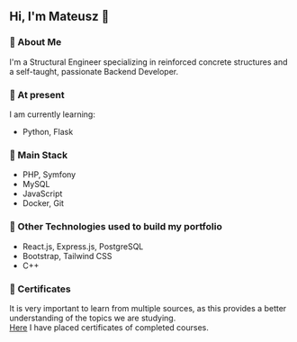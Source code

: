 ## Hi, I'm Mateusz 👋

### 🔵 About Me
I'm a Structural Engineer specializing in reinforced concrete structures and a self-taught, passionate Backend Developer.

### 🔵 At present
I am currently learning:
- Python, Flask

### 🔵 Main Stack
- PHP, Symfony
- MySQL
- JavaScript
- Docker, Git

### 🔵 Other Technologies used to build my portfolio
 - React.js, Express.js, PostgreSQL
 - Bootstrap, Tailwind CSS
 - C++

### 🔵 Certificates
It is very important to learn from multiple sources, as this provides a better understanding of the topics we are studying.\
[Here](https://github.com/mateusz-przybyla/My-Certificates.git) I have placed certificates of completed courses.
